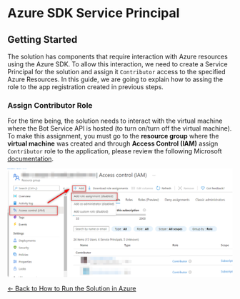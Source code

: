 # Azure SDK Service Principal

## Getting Started

The solution has components that require interaction with Azure resources using the Azure SDK. To allow this interaction, we need to create a Service Principal for the solution and assign it `Contributor` access to the specified Azure Resources. In this guide, we are going to explain how to assing the role to the app registration created in previous steps.

### Assign Contributor Role
For the time being, the solution needs to interact with the virtual machine where the Bot Service API is hosted (to turn on/turn off the virtual machine). To make this assignment, you must go to the **resource group** where the **virtual machine** was created and through **Access Control (IAM)** assign `Contributor` role to the application, please review the following Microsoft [documentation](https://docs.microsoft.com/en-us/azure/role-based-access-control/role-assignments-portal?tabs=current).

![Assign Contributor Role](./images/assign_contributor_role.png)

[← Back to How to Run the Solution in Azure](README.md#how-to-run-the-solution-in-azure)